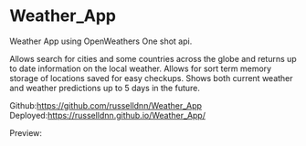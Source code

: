 # Weather_App
Weather App using OpenWeathers One shot api.

Allows search for cities and some countries across the globe and returns up to date information on the local weather.
Allows for sort term memory storage of locations saved for easy checkups.
Shows both current weather and weather predictions up to 5 days in the future.

Github:https://github.com/russelldnn/Weather_App
Deployed:https://russelldnn.github.io/Weather_App/

Preview:

